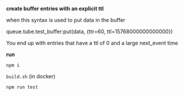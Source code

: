 **create buffer entries with an explicit ttl**

when this syntax is used to put data in the buffer

queue.tube.test_buffer:put(data, {ttr=60, ttl=15768000000000000})

You end up with entries that have a ttl of 0 and a large next_event time

**run**

`npm i`

`build.sh` (in docker)

`npm run test`